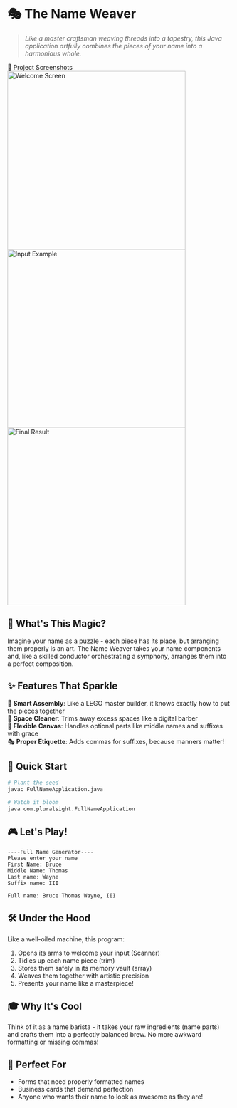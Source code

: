 # 🎭 The Name Weaver

> *Like a master craftsman weaving threads into a tapestry, this Java application artfully combines the pieces of your name into a harmonious whole.*


📸 Project Screenshots
<img src="screenshots/welcome-screen.png" alt="Welcome Screen" width="400"/>
<img src="screenshots/input-example.png" alt="Input Example" width="400"/>
<img src="screenshots/final-result.png" alt="Final Result" width="400"/>

## 🌟 What's This Magic?

Imagine your name as a puzzle - each piece has its place, but arranging them properly is an art. The Name Weaver takes your name components and, like a skilled conductor orchestrating a symphony, arranges them into a perfect composition.

## ✨ Features That Sparkle

🎯 **Smart Assembly**: Like a LEGO master builder, it knows exactly how to put the pieces together  
🧹 **Space Cleaner**: Trims away excess spaces like a digital barber  
🎨 **Flexible Canvas**: Handles optional parts like middle names and suffixes with grace  
🎭 **Proper Etiquette**: Adds commas for suffixes, because manners matter!

## 🚀 Quick Start

```bash
# Plant the seed
javac FullNameApplication.java

# Watch it bloom
java com.pluralsight.FullNameApplication
```

## 🎮 Let's Play!

```
----Full Name Generator----
Please enter your name
First Name: Bruce
Middle Name: Thomas
Last name: Wayne
Suffix name: III

Full name: Bruce Thomas Wayne, III
```

## 🛠️ Under the Hood

Like a well-oiled machine, this program:
1. Opens its arms to welcome your input (Scanner)
2. Tidies up each name piece (trim)
3. Stores them safely in its memory vault (array)
4. Weaves them together with artistic precision
5. Presents your name like a masterpiece! 

## 🎓 Why It's Cool

Think of it as a name barista - it takes your raw ingredients (name parts) and crafts them into a perfectly balanced brew. No more awkward formatting or missing commas!

## 🌈 Perfect For

- Forms that need properly formatted names
- Business cards that demand perfection
- Anyone who wants their name to look as awesome as they are!


